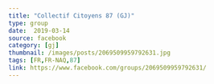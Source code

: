 ```yaml
---
title: "Collectif Citoyens 87 (GJ)"
type: group
date:  2019-03-14
source: facebook
category: [gj]
thumbnail: /images/posts/2069509959792631.jpg
tags: [FR,FR-NAQ,87]
link: https://www.facebook.com/groups/2069509959792631/
---
```

